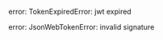 error: TokenExpiredError: jwt expired

<!-- this is when expired jwt used! -->

error: JsonWebTokenError: invalid signature

<!-- this it's malformaed -->
